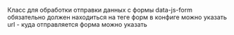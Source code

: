 Класс для обработки отправки данных с формы
data-js-form обязательно должен находиться на теге форм
в конфиге можно указать url - куда отправляется форма
можно указать
